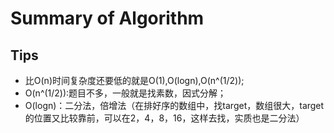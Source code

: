 # Summary of Algorithm


## Tips

- 比O(n)时间复杂度还要低的就是O(1),O(logn),O(n^(1/2));
- O(n^(1/2)):题目不多，一般就是找素数，因式分解；
- O(logn)：二分法，倍增法（在排好序的数组中，找target，数组很大，target的位置又比较靠前，可以在2，4，8，16，这样去找，实质也是二分法）

